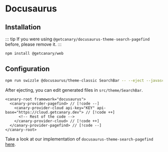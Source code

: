 # Docusaurus

<!--@include: ../callout.md-->

## Installation

::: tip
If you were using `@getcanary/docusaurus-theme-search-pagefind` before, please remove it.
:::

```bash
npm install @getcanary/web
```

## Configuration

```bash
npm run swizzle @docusaurus/theme-classic SearchBar -- --eject --javascript
```

After ejecting, you can edit generated files in `src/theme/SearchBar`.

```html-vue
<canary-root framework="docusaurus">
  <canary-provider-pagefind> // [!code --]
    <canary-provider-cloud api-key="KEY" api-base="https://cloud.getcanary.dev"> // [!code ++]
      <!-- Rest of the code -->
    </canary-provider-cloud> // [!code ++]
  </canary-provider-pagefind> // [!code --]
</canary-root>
```

Take a look at our implementation of `docusaurus-theme-search-pagefind` [here](https://github.com/fastrepl/canary/blob/main/js/packages/docusaurus-theme-search-pagefind/src/theme/SearchBar/Canary.jsx).
